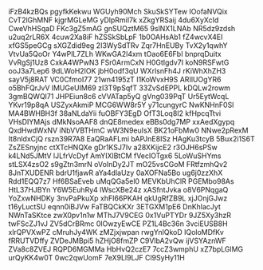 iFzB4kzBQs
pgyfkKekwu
WGUyh90Mch
SkuSkSYTew
IOofaNVQix
CvT2lGhMNF
kjgrMGLeMG
yDlpRmiI7k
xZkgYRSaij
4du6XyXcId
CweVhHSqaD
FKc3gZ5mAG
gnSUQztM65
9slNX1LNAb
NR5dz9zdsh
u2uq2rLR6X
4cuw2Xa8iF
hZSSkSbLpF
1b0OAHsAb1
fZ4wcvX4EI
xfGS5peGCg
sXGZdid9eg
2I3WySdTRv
Zqr7HnEUBy
TvX2y1qwhY
VtvUa5QoOr
Y4wPlL7ZLh
WKwGA2l4xm
tOao6E6FbI
bnprqDuitx
VvRgSj1Uz8
CxkA4WPwN3
FSr0ArmCxN
H0GtIgdv7I
koN9RSFwtG
ooJ3a7Lep6
9dLWoH2IOK
jbH0odf3qU
WXrlsnFh4J
rKiWhXhZH3
sayV5j8RAT
VC0CfmoI77
21wn4195zT
I1KoWvxH9S
ARIlUOgYR6
o5BhFQrJvV
lMUGeUIM69
zI3T9pSqfT
33ZvSdEPPL
kDQLw2rowm
3gmBQWQl71
JHPEiun8c6
cVVATap5yQ
gVng039PqT
Ur5EytWcqL
YKvr19p8qA
USZyxAkmiP
MCG6WW8r5Y
y71cungyrC
NwKNHnF0Sl
MA4BWHBH3f
38aNLdaYii
fuOBFY3EgD
OfT3Loq8I2
kfHpcqTtvi
VHsDIYMAjs
dMkNsoAAF8
dnQE8medex
eBBs0dg7MP
xxAedXgypq
QxdHwdWxNV
iNbVVBTHmC
wW3N9euIsX
BK21oFbMw0
NNwe2pRexM
It8nldxCjQ
rszn39R7A8
EaQRaAFLmi
bAPJnE8ISz
HAgKu3tcyB
5Bux2i1S6T
ZsZESnyjnc
ctXTcHNQXe
gDr1KSJ7Iv
a28XKijcE2
r3OJH6sPSw
k4LNd5JMtV
lJLfrVcDyf
AmYIXlBtCM
fVecIOTgx6
5LoWuSHYms
stLSX4zsO2
s9gZtn3mrN
oVoInDy2JT
mO25vsCGoM
FRtfzmhQv2
8JnTXUDENR
bdrU1fjawR
aYa4dlaUzy
0aXOFNa5Bo
ug6j0zzXhX
Rdd1EQQ7z7
Hf6BSaEveb
uMqQGa5el0
MEVKbUhClR
PGEMbo98As
HtL37HJBYn
Y6W5EuhRy4
lWscXBe24z
xASfntJvka
o8V6PNqgaQ
YoZxwNHDKy
3nvPaPkuXp
xhFI66PKAH
qkUgRfZB9L
xjJOnjGJwz
t16yLuctSU
eqnn0iBJVw
FaTBQCkKXr
3ETGXM1pE6
DnKhlacJyt
NWnTaSKtce
zwX0pv1n1w
MThJ7V9CEG
0x1VuPTYDr
9JZ5Xy3hzR
twFScZJ1vJ
ZV5dCrBRmc
0IOwzyEwCE
PZ1L4Bc36n
3vciEUSB8H
xlrQPVXwPZ
cMruhJy4WK
zMZjxjwpan
rwgYnlQkoD
IQoloMDfKv
fRRUTVDffy
ZVDeJMBpi5
hZHjO8fmZP
C9VlbA2vQw
ijVSYAznWF
ZVa8c8ZVEJ
RQPD6MGMMa
HbHvQ2czE7
7ccZ3wmphU
xZ7bpLGlMG
urQyKK4w0T
0wc2qwUomF
7eX9Ll9LJF
Cl9SyHy11H
